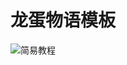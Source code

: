 # 龙蛋物语模板
![简易教程](https://user-images.githubusercontent.com/39975133/164878195-d684f0d5-7d8c-4ee0-8da2-54b7c8446dad.jpg)
